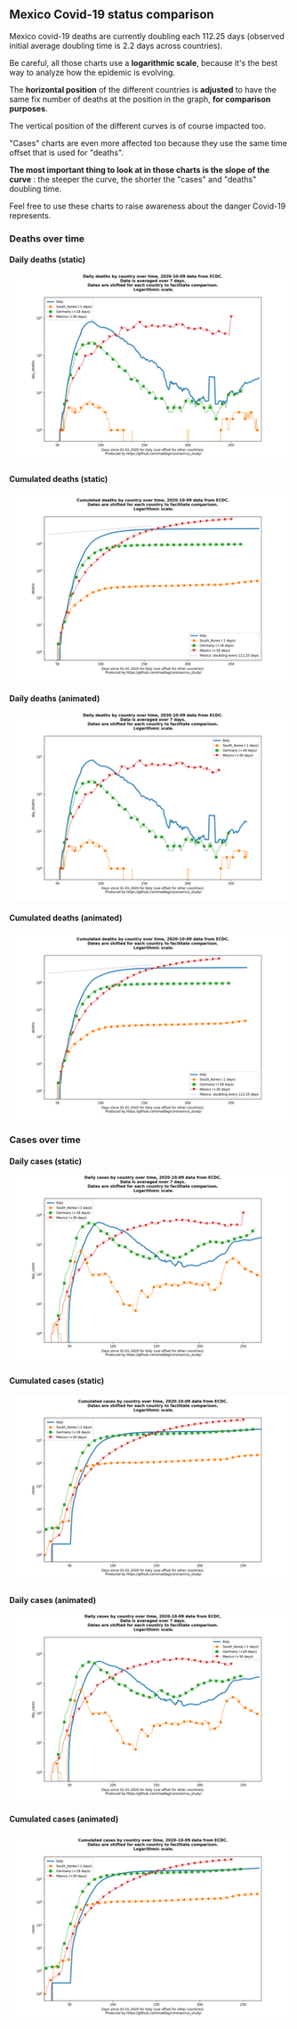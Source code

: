 ## Mexico Covid-19 status comparison 

Mexico covid-19 deaths are currently doubling each 112.25 days (observed initial average doubling time is 2.2 days across countries).



Be careful, all those charts use a **logarithmic scale**, because it's the best way to analyze how the epidemic is evolving.
 
The **horizontal position** of the different countries is **adjusted** to have the same fix number of deaths at the position in the graph, **for comparison purposes**.

The vertical position of the different curves is of course impacted too.

"Cases" charts are even more affected too because they use the same time offset that is used for "deaths".

**The most important thing to look at in those charts is the slope of the curve** : the steeper the curve, the shorter the "cases" and "deaths" doubling time.

Feel free to use these charts to raise awareness about the danger Covid-19 represents. 


 
### Deaths over time
 
#### Daily deaths (static)
![Mexico covid-19 daily deaths static chart](https://raw.githubusercontent.com/madlag/coronavirus_study/master/notebooks/graphs/2020-10-09/countries/Mexico/2020-10-09_Mexico_day_deaths.png "Mexico covid-19 day_deaths static chart")   
 
#### Cumulated deaths (static)
![Mexico covid-19 cumulated deaths static chart](https://raw.githubusercontent.com/madlag/coronavirus_study/master/notebooks/graphs/2020-10-09/countries/Mexico/2020-10-09_Mexico_deaths.png "Mexico covid-19 deaths static chart")   
 
#### Daily deaths (animated)
![Mexico covid-19 daily deaths animated chart](https://raw.githubusercontent.com/madlag/coronavirus_study/master/notebooks/graphs/2020-10-09/countries/Mexico/2020-10-09_Mexico_day_deaths.gif "Mexico covid-19 day_deaths animated chart")   
 
#### Cumulated deaths (animated)
![Mexico covid-19 cumulated deaths animated chart](https://raw.githubusercontent.com/madlag/coronavirus_study/master/notebooks/graphs/2020-10-09/countries/Mexico/2020-10-09_Mexico_deaths.gif "Mexico covid-19 deaths animated chart")   

 
### Cases over time
 
#### Daily cases (static)
![Mexico covid-19 daily cases static chart](https://raw.githubusercontent.com/madlag/coronavirus_study/master/notebooks/graphs/2020-10-09/countries/Mexico/2020-10-09_Mexico_day_cases.png "Mexico covid-19 day_cases static chart")   
 
#### Cumulated cases (static)
![Mexico covid-19 cumulated cases static chart](https://raw.githubusercontent.com/madlag/coronavirus_study/master/notebooks/graphs/2020-10-09/countries/Mexico/2020-10-09_Mexico_cases.png "Mexico covid-19 cases static chart")   
 
#### Daily cases (animated)
![Mexico covid-19 daily cases animated chart](https://raw.githubusercontent.com/madlag/coronavirus_study/master/notebooks/graphs/2020-10-09/countries/Mexico/2020-10-09_Mexico_day_cases.gif "Mexico covid-19 day_cases animated chart")   
 
#### Cumulated cases (animated)
![Mexico covid-19 cumulated cases animated chart](https://raw.githubusercontent.com/madlag/coronavirus_study/master/notebooks/graphs/2020-10-09/countries/Mexico/2020-10-09_Mexico_cases.gif "Mexico covid-19 cases animated chart")   

